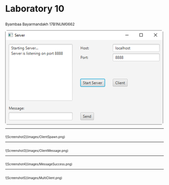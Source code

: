 <h1>Laboratory 10</h1>
<sub> Byambaa Bayarmandakh 17B1NUM0662<sub>
 
![Screenshot1](images/Server.png)
<hr>
![Screenshot2](images/ClientSpawn.png)
<hr>
![Screenshot3](images/ClientMessage.png)
<hr>
![Screenshot4](images/MessageSuccess.png)
<hr>
![Screenshot5](images/MultiClient.png)
